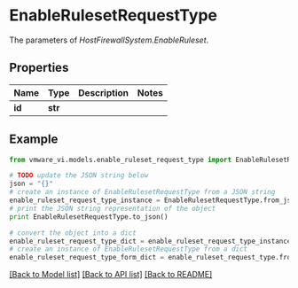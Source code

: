 # EnableRulesetRequestType

The parameters of *HostFirewallSystem.EnableRuleset*. 

## Properties
Name | Type | Description | Notes
------------ | ------------- | ------------- | -------------
**id** | **str** |  | 

## Example

```python
from vmware_vi.models.enable_ruleset_request_type import EnableRulesetRequestType

# TODO update the JSON string below
json = "{}"
# create an instance of EnableRulesetRequestType from a JSON string
enable_ruleset_request_type_instance = EnableRulesetRequestType.from_json(json)
# print the JSON string representation of the object
print EnableRulesetRequestType.to_json()

# convert the object into a dict
enable_ruleset_request_type_dict = enable_ruleset_request_type_instance.to_dict()
# create an instance of EnableRulesetRequestType from a dict
enable_ruleset_request_type_form_dict = enable_ruleset_request_type.from_dict(enable_ruleset_request_type_dict)
```
[[Back to Model list]](../README.md#documentation-for-models) [[Back to API list]](../README.md#documentation-for-api-endpoints) [[Back to README]](../README.md)


